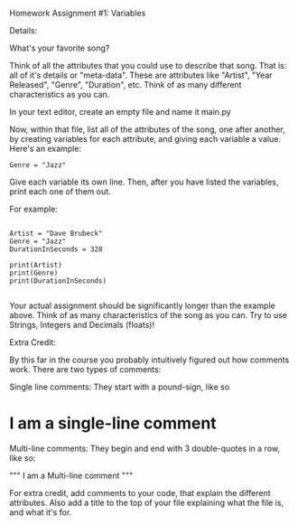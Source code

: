Homework Assignment #1: Variables


Details:
 
What's your favorite song?

Think of all the attributes that you could use to describe that song. That is: all of it's details or "meta-data". These are attributes like "Artist", "Year Released", "Genre", "Duration", etc. Think of as many different characteristics as you can.

In your text editor, create an empty file and name it main.py

Now, within that file, list all of the attributes of the song, one after another, by creating variables for each attribute, and giving each variable a value. Here's an example:

```
Genre = "Jazz"

```

Give each variable its own line. Then, after you have listed the variables, print each one of them out.

 For example:

```

Artist = "Dave Brubeck"
Genre = "Jazz"
DurationInSeconds = 328

print(Artist)
print(Genre)
print(DurationInSeconds)


```
Your actual assignment should be significantly longer than the example above. Think of as many characteristics of the song as you can. Try to use Strings,  Integers and Decimals (floats)!

Extra Credit:

By this far in the course you probably intuitively figured out how comments work. There are two types of comments:

Single line comments: They start with a pound-sign, like so

 # I am a single-line comment

Multi-line comments: They begin and end with 3 double-quotes in a row, like so:

"""
I am a
Multi-line comment
"""

For extra credit, add comments to your code, that explain the different attributes. Also add a title to the top of your file explaining what the file is, and what it's for.

